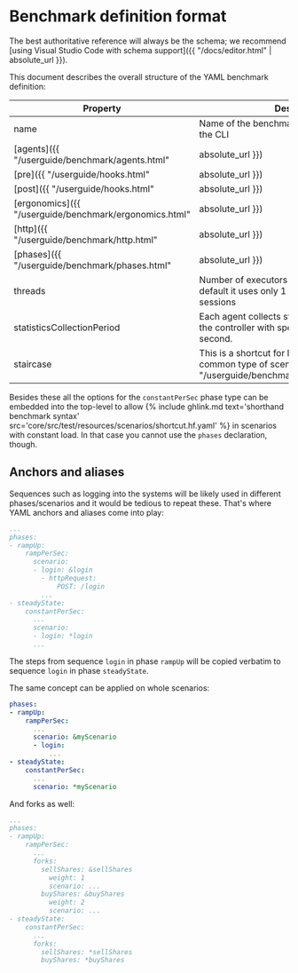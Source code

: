 # Benchmark definition format

The best authoritative reference will always be the schema; we recommend [using Visual Studio Code with schema support]({{ "/docs/editor.html" | absolute_url }}).

This document describes the overall structure of the YAML benchmark definition:

| Property                   | Description        |
| -------------------------- | ------------------ |
| name                       | Name of the benchmark, as later identified in the CLI |
| [agents]({{ "/userguide/benchmark/agents.html" | absolute_url }})          | List of one or more agents for clustered runs. This section can be omitted in [standalone mode]({{ "/userguide/installation/start_manual.html" | absolute_url }}). |
| [pre]({{ "/userguide/hooks.html" | absolute_url }})  | Hooks executed before any benchmark run starts |
| [post]({{ "/userguide/hooks.html" | absolute_url }}) | Hooks executed after any benchmark run terminates |
| [ergonomics]({{ "/userguide/benchmark/ergonomics.html" | absolute_url }})  |  Utility options that modify scenarios |
| [http]({{ "/userguide/benchmark/http.html" | absolute_url }})              | Configure target servers and HTTP connection options. |
| [phases]({{ "/userguide/benchmark/phases.html" | absolute_url }})          | List of [phases]({{ "/docs/concepts.html#phases" | absolute_url }}) in this benchmark. |
| threads | Number of executors each agent will use. By default it uses only 1 thread for simulating all sessions |
| statisticsCollectionPeriod | Each agent collects statistics and sends them to the controller with specified period. Default is 1 second. |
| staircase                  | This is a shortcut for linking phases into a common type of scenario, called [staircase]({{ "/userguide/benchmark/phases.html#staircase" | absolute_url }}) as the load is gradually increased in steps. |

Besides these all the options for the `constantPerSec` phase type can be embedded into the top-level to allow {% include ghlink.md text='shorthand benchmark syntax' src='core/src/test/resources/scenarios/shortcut.hf.yaml' %} in scenarios with constant load. In that case you cannot use the `phases` declaration, though.

## Anchors and aliases

Sequences such as logging into the systems will be likely used in different phases/scenarios
and it would be tedious to repeat these. That's where YAML anchors and aliases come into play:

```yaml
...
phases:
- rampUp:
    rampPerSec:
      scenario:
      - login: &login
        - httpRequest:
            POST: /login
        ...
- steadyState:
    constantPerSec:
      ...
      scenario:
      - login: *login
      ...
```

The steps from sequence `login` in phase `rampUp` will be copied verbatim to sequence `login` in phase `steadyState`.

The same concept can be applied on whole scenarios:

```yaml
phases:
- rampUp:
    rampPerSec:
      ...
      scenario: &myScenario
      - login:
          ...
- steadyState:
    constantPerSec:
      ...
      scenario: *myScenario
```

And forks as well:

```yaml
...
phases:
- rampUp:
    rampPerSec:
      ...
      forks:
        sellShares: &sellShares
          weight: 1
          scenario: ...
        buyShares: &buyShares
          weight: 2
          scenario: ...
- steadyState:
    constantPerSec:
      ...
      forks:
        sellShares: *sellShares
        buyShares: *buyShares
```
